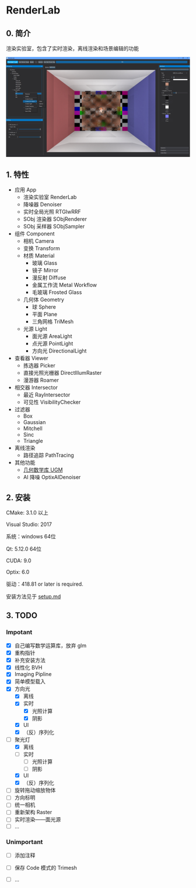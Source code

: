 # RenderLab

## 0. 简介

渲染实验室，包含了实时渲染，离线渲染和场景编辑的功能

![engine](https://raw.githubusercontent.com/Ubpa/ImgBed/master/RenderLab/000.jpg)

## 1. 特性

- 应用 App
  - 渲染实验室 RenderLab
  - 降噪器 Denoiser
  - 实时全局光照 RTGIwRRF
  - SObj 渲染器 SObjRenderer
  - SObj 采样器 SObjSampler
- 组件 Component
  - 相机 Camera
  - 变换 Transform
  - 材质 Material
    - 玻璃 Glass
    - 镜子 Mirror
    - 漫反射 Diffuse
    - 金属工作流 Metal Workflow
    - 毛玻璃 Frosted Glass
  - 几何体 Geometry
    - 球 Sphere
    - 平面 Plane
    - 三角网格 TriMesh
  - 光源 Light
    - 面光源 AreaLight
    - 点光源 PointLight
    - 方向光 DirectionalLight
- 查看器 Viewer
  - 拣选器 Picker
  - 直接光照光栅器 DirectIllumRaster
  - 漫游器 Roamer
- 相交器 Intersector
  - 最近 RayIntersector
  - 可见性 VisibilityChecker
- 过滤器
  - Box
  - Gaussian
  - Mitchell
  - Sinc
  - Triangle
- 离线渲染
  - 路径追踪 PathTracing
- 其他功能
  - [几何数学库 UGM](https://github.com/Ubpa/RenderLab/tree/master/include/CppUtil/Basic/UGM) 
  - AI 降噪 OptixAIDenoiser

## 2. 安装

CMake: 3.1.0 以上

Visual Studio: 2017

系统：windows 64位

Qt: 5.12.0 64位

CUDA: 9.0

Optix: 6.0

驱动：418.81 or later is required.

安装方法见于 [setup.md](https://github.com/Ubpa/RenderLab/blob/master/setup.md) 

## 3. TODO

### Impotant

- [x] 自己编写数学运算库，放弃 glm
- [x] 重构指针
- [x] 补充安装方法
- [x] 线性化 BVH
- [x] Imaging Pipline
- [x] 简单模型载入
- [x] 方向光
  - [x] 离线
  - [x] 实时
    - [x] 光照计算
    - [x] 阴影
  - [x] UI
  - [x] （反）序列化
- [ ] 聚光灯
  - [x] 离线
  - [ ] 实时
    - [ ] 光照计算
    - [ ] 阴影
  - [x] UI
  - [x] （反）序列化
- [ ] 旋转拖动缩放物体
- [ ] 方向标明
- [ ] 统一相机
- [ ] 重新架构 Raster
- [ ] 实时渲染——面光源
- [ ] ...

### Unimportant

- [ ] 添加注释
- [ ] 保存 Code 模式的 Trimesh 
- [ ] ...

